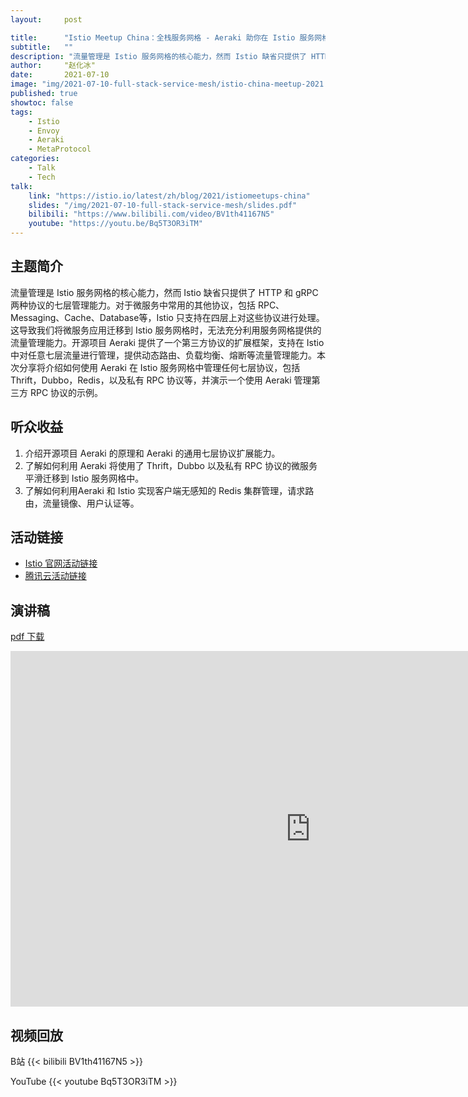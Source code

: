 ```yaml
---
layout:     post

title:      "Istio Meetup China：全栈服务网格 - Aeraki 助你在 Istio 服务网格中管理任何七层流量"
subtitle:   ""
description: "流量管理是 Istio 服务网格的核心能力，然而 Istio 缺省只提供了 HTTP 和 gRPC 两种协议的七层管理能力。对于微服务中常用的其他协议，包括 RPC、Messaging、Cache、Database等，Istio 只支持在四层上对这些协议进行处理。这导致我们将微服务应用迁移到 Istio 服务网格时，无法充分利用服务网格提供的流量管理能力。开源项目 Aeraki 提供了一个第三方协议的扩展框架，支持在 Istio 中对任意七层流量进行管理，提供动态路由、负载均衡、熔断等流量管理能力。本次分享将介绍如何使用 Aeraki 在 Istio 服务网格中管理任何七层协议，包括 Thrift，Dubbo，Redis，以及私有 RPC 协议等，并演示一个使用 Aeraki 管理第三方 RPC 协议的示例。"
author:     "赵化冰"
date:       2021-07-10
image: "img/2021-07-10-full-stack-service-mesh/istio-china-meetup-2021.jpg"
published: true
showtoc: false
tags:
    - Istio
    - Envoy
    - Aeraki
    - MetaProtocol
categories:
    - Talk
    - Tech
talk:
    link: "https://istio.io/latest/zh/blog/2021/istiomeetups-china"
    slides: "/img/2021-07-10-full-stack-service-mesh/slides.pdf"
    bilibili: "https://www.bilibili.com/video/BV1th41167N5"
    youtube: "https://youtu.be/Bq5T3OR3iTM"
---
```


## 主题简介

流量管理是 Istio 服务网格的核心能力，然而 Istio 缺省只提供了 HTTP 和 gRPC 两种协议的七层管理能力。对于微服务中常用的其他协议，包括 RPC、Messaging、Cache、Database等，Istio 只支持在四层上对这些协议进行处理。这导致我们将微服务应用迁移到 Istio 服务网格时，无法充分利用服务网格提供的流量管理能力。开源项目 Aeraki 提供了一个第三方协议的扩展框架，支持在 Istio 中对任意七层流量进行管理，提供动态路由、负载均衡、熔断等流量管理能力。本次分享将介绍如何使用 Aeraki 在 Istio 服务网格中管理任何七层协议，包括 Thrift，Dubbo，Redis，以及私有 RPC 协议等，并演示一个使用 Aeraki 管理第三方 RPC 协议的示例。

## 听众收益

1. 介绍开源项目 Aeraki 的原理和 Aeraki 的通用七层协议扩展能力。
2. 了解如何利用 Aeraki 将使用了 Thrift，Dubbo 以及私有 RPC 协议的微服务平滑迁移到 Istio 服务网格中。
3. 了解如何利用Aeraki 和 Istio 实现客户端无感知的 Redis 集群管理，请求路由，流量镜像、用户认证等。

## 活动链接
* [Istio 官网活动链接](https://istio.io/latest/zh/blog/2021/istiomeetups-china)
* [腾讯云活动链接](https://mp.weixin.qq.com/s/kgDnMcdX1q75mV6e1ujAiA)

## 演讲稿

[pdf 下载](/img/2021-07-10-full-stack-service-mesh/slides.pdf)
<iframe src="https://docs.google.com/presentation/d/e/2PACX-1vRGAhPuPJCgpI9uNFQR0ZsjefdR7NQAMcyKrezOLU_ihvclsHxf9p242w0UYAdtUJ5xO4jhVJ-EtfWO/embed?start=false&loop=false&delayms=3000" frameborder="0" width="960" height="569" allowfullscreen="true" mozallowfullscreen="true" webkitallowfullscreen="true"></iframe>

## 视频回放
B站
{{< bilibili BV1th41167N5 >}}

YouTube
{{< youtube Bq5T3OR3iTM >}} 


